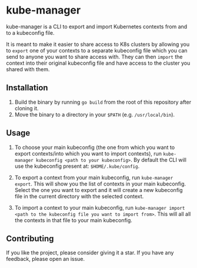 # kube-manager

kube-manager is a CLI to export and import Kubernetes contexts from and to a kubeconfig file. 

It is meant to make it easier to share access to K8s clusters by allowing you to `export` one of your contexts to a separate kubeconfig file which you can send to anyone you want to share access with. They can then `import` the context into their original kubeconfig file and have access to the cluster you shared with them.

## Installation

1. Build the binary by running `go build` from the root of this repository after cloning it.
2. Move the binary to a directory in your `$PATH` (e.g. `/usr/local/bin`).

## Usage

1. To choose your main kubeconfig (the one from which you want to export contexts/into which you want to import contexts), run `kube-manager kubeconfig <path to your kubeconfig>`. By default the CLI will use the kubeconfig present at: `$HOME/.kube/config`. 

1. To export a context from your main kubeconfig, run `kube-manager export`. This will show you the list of contexts in your main kubeconfig. Select the one you want to export and it will create a new kubeconfig file in the current directory with the selected context.

1. To import a context to your main kubeconfig, run `kube-manager import <path to the kubeconfig file you want to import from>`. This will all all the contexts in that file to your main kubeconfig.

## Contributing

If you like the project, please consider giving it a star. If you have any feedback, please open an issue.